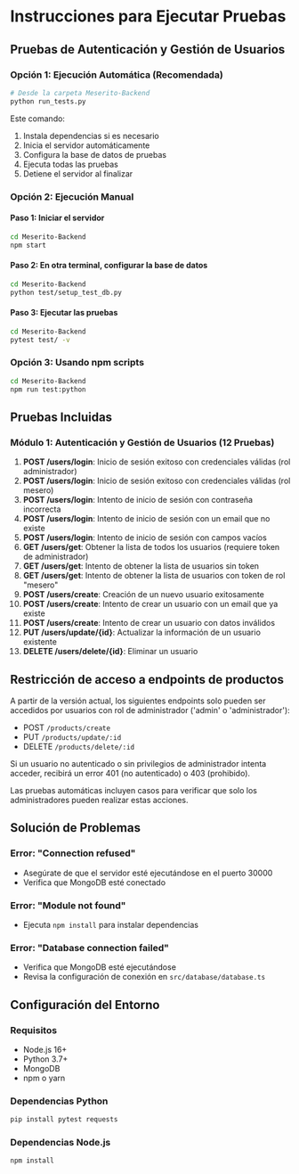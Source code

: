 # Instrucciones para Ejecutar Pruebas

## Pruebas de Autenticación y Gestión de Usuarios

### Opción 1: Ejecución Automática (Recomendada)

```bash
# Desde la carpeta Meserito-Backend
python run_tests.py
```

Este comando:
1. Instala dependencias si es necesario
2. Inicia el servidor automáticamente
3. Configura la base de datos de pruebas
4. Ejecuta todas las pruebas
5. Detiene el servidor al finalizar

### Opción 2: Ejecución Manual

#### Paso 1: Iniciar el servidor
```bash
cd Meserito-Backend
npm start
```

#### Paso 2: En otra terminal, configurar la base de datos
```bash
cd Meserito-Backend
python test/setup_test_db.py
```

#### Paso 3: Ejecutar las pruebas
```bash
cd Meserito-Backend
pytest test/ -v
```

### Opción 3: Usando npm scripts

```bash
cd Meserito-Backend
npm run test:python
```

## Pruebas Incluidas

### Módulo 1: Autenticación y Gestión de Usuarios (12 Pruebas)

1. **POST /users/login**: Inicio de sesión exitoso con credenciales válidas (rol administrador)
2. **POST /users/login**: Inicio de sesión exitoso con credenciales válidas (rol mesero)
3. **POST /users/login**: Intento de inicio de sesión con contraseña incorrecta
4. **POST /users/login**: Intento de inicio de sesión con un email que no existe
5. **POST /users/login**: Intento de inicio de sesión con campos vacíos
6. **GET /users/get**: Obtener la lista de todos los usuarios (requiere token de administrador)
7. **GET /users/get**: Intento de obtener la lista de usuarios sin token
8. **GET /users/get**: Intento de obtener la lista de usuarios con token de rol "mesero"
9. **POST /users/create**: Creación de un nuevo usuario exitosamente
10. **POST /users/create**: Intento de crear un usuario con un email que ya existe
11. **POST /users/create**: Intento de crear un usuario con datos inválidos
12. **PUT /users/update/{id}**: Actualizar la información de un usuario existente
13. **DELETE /users/delete/{id}**: Eliminar un usuario

## Restricción de acceso a endpoints de productos

A partir de la versión actual, los siguientes endpoints solo pueden ser accedidos por usuarios con rol de administrador ('admin' o 'administrador'):

- POST `/products/create`
- PUT `/products/update/:id`
- DELETE `/products/delete/:id`

Si un usuario no autenticado o sin privilegios de administrador intenta acceder, recibirá un error 401 (no autenticado) o 403 (prohibido).

Las pruebas automáticas incluyen casos para verificar que solo los administradores pueden realizar estas acciones.

## Solución de Problemas

### Error: "Connection refused"
- Asegúrate de que el servidor esté ejecutándose en el puerto 30000
- Verifica que MongoDB esté conectado

### Error: "Module not found"
- Ejecuta `npm install` para instalar dependencias

### Error: "Database connection failed"
- Verifica que MongoDB esté ejecutándose
- Revisa la configuración de conexión en `src/database/database.ts`

## Configuración del Entorno

### Requisitos
- Node.js 16+
- Python 3.7+
- MongoDB
- npm o yarn

### Dependencias Python
```bash
pip install pytest requests
```

### Dependencias Node.js
```bash
npm install
``` 